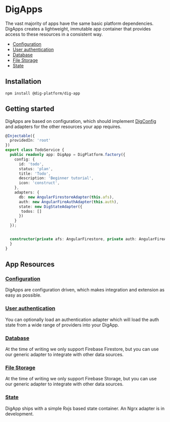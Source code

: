 # DigApps

The vast majority of apps have the same basic platform dependencies. DigApps creates a lightweight, immutable app container that provides access to these resources in a consistent way.

* [Configuration](https://github.com/dig-platform/dig-app/tree/main/projects/dig/docs/app/config.md)
* [User authentication](https://github.com/dig-platform/dig-app/tree/main/projects/dig/docs/app/auth.md)
* [Database](https://github.com/dig-platform/dig-app/tree/main/projects/dig/docs/app/auth.md)
* [File Storage](https://github.com/dig-platform/dig-app/tree/main/projects/dig/docs/app/auth.md)
* [State](https://github.com/dig-platform/dig-app/tree/main/projects/dig/docs/app/auth.md)

## Installation

`npm install @dig-platform/dig-app`

## Getting started

DigApps are based on configuration, which should implement [DigConfig](https://github.com/dig-platform/dig-app/tree/main/projects/dig/docs/api/interfaces/interfaces.digconfig.md) and 
adapters for the other resources your app requires.

```typescript
@Injectable({
  providedIn: 'root'
})
export class TodoService {
  public readonly app: DigApp = DigPlatform.factory({
    config: {
      id: 'todo',
      status: 'plan',
      title: 'Todo',
      description: 'Beginner tutorial',
      icon: 'construct',
    },
    adapters: {
      db: new AngularFirestoreAdapter(this.afs),
      auth: new AngularFireAuthAdapter(this.auth),
      state: new DigStateAdapter({
       todos: []
      })
    }
  });


  constructor(private afs: AngularFirestore, private auth: AngularFireAuth) {
  }
}
```

## App Resources

### [Configuration](https://github.com/dig-platform/dig-app/tree/main/projects/dig/docs/app/config.md)

DigApps are configuration driven, which makes integration and extension as easy as possible.

### [User authentication](https://github.com/dig-platform/dig-app/tree/main/projects/dig/docs/app/auth.md)

You can optionally load an authentication adapter which will load the auth state from a wide range of providers into your DigApp.

### [Database](https://github.com/dig-platform/dig-app/tree/main/projects/dig/docs/app/auth.md)

At the time of writing we only support Firebase Firestore, but you can use our generic adapter to integrate with other data sources.

### [File Storage](https://github.com/dig-platform/dig-app/tree/main/projects/dig/docs/app/auth.md)

At the time of writing we only support Firebase Storage, but you can use our generic adapter to integrate with other data sources.

### [State](https://github.com/dig-platform/dig-app/tree/main/projects/dig/docs/app/auth.md)

DigApp ships with a simple Rxjs based state container. An Ngrx adapter is in development.



